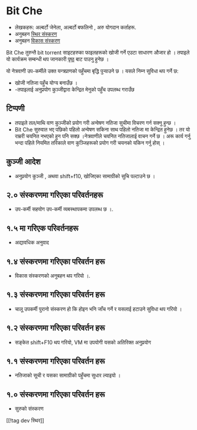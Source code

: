 # Bit Che #
*   लेखकहरू: अल्बर्टो जेनेला, अल्बर्टो बफलिनो , अरु योगदान कर्ताहरू.
*   अनुबहन [स्थिर संस्करण][1]
*   अनुबहन [विकास संस्करण][3]

Bit Che तुरुन्तै bit torrent साइटहरुका फाइलहरूको खोजी  गर्ने एउटा साधारण
औजार हो । तपाइले यो कार्यक्रम सम्बन्धी थप जानकारी [पृष्ठ][2] बाट पाउनु हुनेछ
।

यो नेत्रवाणी उप-कर्मीले उक्त यन्त्रप्राणको पहुँचमा बृद्धि पुर्‍याउने छ ।
यसले निम्न सुविधा थप गर्ने छ:

*   खोजी नतिजा पहुँच योग्य बनाउँछ ।
*   -तपाइलाई अनुप्रयोग कुञ्जीद्वारा केन्द्रित मेनुको पहुँच उपलब्ध गराउँछ 


## टिप्पणी ##
*   तपाइले तल/माथि वाण कुञ्जीको प्रयोग गरी अन्वेषण नतिजा सुचीमा विचरण गर्न
    सक्नु हुन्छ ।
*   Bit Che सुरुवात भए पछिको पहिलो  अन्वेषण सकिना साथ पहिलो नतिजा मा
    केन्द्रित हुनेछ । तर यो राम्ररी चयनित नभएको हुन पनि सक्छ ।नेत्रवाणीले
    चयनित नतिजालाई वाचन गर्ने छ । अरू कार्य गर्नु भन्दा पहिले नियमित तरिकाले
    वाण कुञ्जिहरूको प्रयोग गरी चयनको यकिन गर्नु होस् ।


## कुञ्जी आदेश ##
*   अनुप्रयोग कुञ्जी , अथवा shift+f10, खोजिएका सामाग्रीको सुचि पल्टाउने छ ।


## २.० संस्करणमा गरिएका परिवर्तनहरू ##
*   उप-कर्मी सहयोग उप-कर्मी व्यबस्थापकमा उपलब्ध छ ।.

## १.५ मा गरिएक परिवर्तनहरू ##
*   अद्यावधिक अनुवाद

## १.४ संस्करणमा गरिएका परिवर्तन हरू ##
*   विकास संस्करणको अनुबहन थप गरियो ।.

## १.३ संस्करणमा गरिएका परिवर्तन हरू ##
*   चालू उपकर्मी पुरानो संस्करण हो कि होइन भनि  जाँच गर्ने र यसलाई हटाउने
    सुविधा थप गरियो ।

## १.२ संस्करणमा गरिएका परिवर्तन हरू ##
*   सङ्केत shift+F10 थप गरियो, VM मा उपयोगी यसको  अतिरिक्त अनुप्रयोग 

## १.१ संस्करणमा गरिएका परिवर्तन हरू ##
*   नतिजाको सूची र यसका सामाग्रीको पहुँचमा सुधार ल्याइयो ।

## १.० संस्करणमा गरिएका परिवर्तन हरू ##
*   सुरुको संस्करण

[[!tag dev स्थिर]]

[1]: https://addons.nvda-project.org/files/get.php?file=bc

[2]: https://www.convivea.com

[3]: https://addons.nvda-project.org/files/get.php?file=bc-dev
